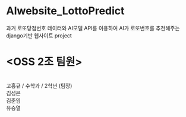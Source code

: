 # AIwebsite_LottoPredict
과거 로또당첨번호 데이터와 AI모델 API를 이용하여 AI가 로또번호를 추천해주는 django기반 웹사이트 project

# <OSS 2조 팀원>
<br>고홍규 / 수학과 / 2학년 (팀장)
<br>김성은
<br>김준엽
<br>유승열
